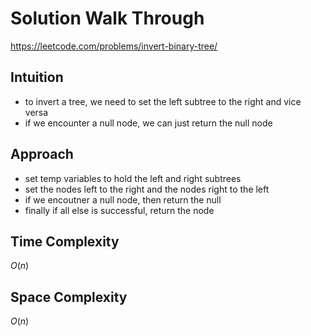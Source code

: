 # Solution Walk Through
https://leetcode.com/problems/invert-binary-tree/

## Intuition
- to invert a tree, we need to set the left subtree to the right and vice versa
- if we encounter a null node, we can just return the null node

## Approach
- set temp variables to hold the left and right subtrees
- set the nodes left to the right and the nodes right to the left
- if we encoutner a null node, then return the null
- finally if all else is successful, return the node


## Time Complexity
$O(n)$

## Space Complexity
$O(n)$




